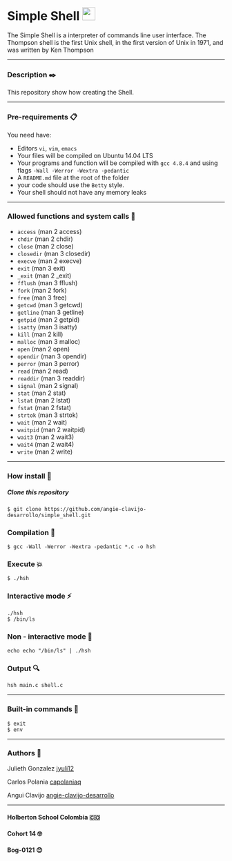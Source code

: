 # Simple Shell <img src="https://raw.githubusercontent.com/MartinHeinz/MartinHeinz/master/wave.gif" width="30px">
<p align= "center">

The Simple Shell is a interpreter of commands line user interface.
The Thompson shell is the first Unix shell, in the first version of Unix in 1971, and was written by Ken Thompson

<hr>

<p align= "center">

### Description ✒️

This repository show how creating the Shell.

<hr>
<p align= "center">

### Pre-requirements 📋
You need have:
* Editors `vi`, `vim`, `emacs`
* Your files will be compiled on Ubuntu 14.04 LTS
* Your programs and function will be compiled with `gcc 4.8.4` and using flags `-Wall -Werror -Wextra -pedantic`
* A `README.md` file at the root of the folder
* your code should use the `Betty` style.
* Your shell should not have any memory leaks


<hr>

<p align= "center">

###  Allowed functions and system calls 🔧

* `access`  (man 2 access)
* `chdir` (man 2 chdir)
* `close` (man 2 close)
* `closedir` (man 3 closedir)
* `execve` (man 2 execve)
* `exit` (man 3 exit)
* `_exit` (man 2 _exit)
* `fflush` (man 3 fflush)
* `fork` (man 2 fork)
* `free` (man 3 free)
* `getcwd` (man 3 getcwd)
* `getline` (man 3 getline)
* `getpid` (man 2 getpid)
* `isatty` (man 3 isatty)
* `kill` (man 2 kill)
* `malloc` (man 3 malloc)
* `open` (man 2 open)
* `opendir` (man 3 opendir)
* `perror` (man 3 perror)
* `read` (man 2 read)
* `readdir` (man 3 readdir)
* `signal` (man 2 signal)
* `stat` (man 2 stat)
* `lstat` (man 2 lstat)
* `fstat` (man 2 fstat)
* `strtok` (man 3 strtok)
* `wait` (man 2 wait)
* `waitpid` (man 2 waitpid)
* `wait3` (man 2 wait3)
* `wait4` (man 2 wait4)
* `write` (man 2 write)

<hr>

### How install 🚀

##### Clone this repository
```
$ git clone https://github.com/angie-clavijo-desarrollo/simple_shell.git
```

### Compilation 🚩
```
$ gcc -Wall -Werror -Wextra -pedantic *.c -o hsh
```
### Execute 💥
```
$ ./hsh
``` 

### Interactive mode ⚡️

```
./hsh
$ /bin/ls
```

### Non - interactive mode 🧐

```
echo echo "/bin/ls" | ./hsh
```

### Output 🔍️

```
hsh main.c shell.c
```
<hr>

### Built-in commands 📌

```
$ exit 
$ env
```

<hr>

### Authors 👷

Julieth Gonzalez
<a href=https://github.com/jyuly12>jyuli12</a>

Carlos Polania
<a href="https://github.com/capolaniaq">capolaniaq</a>

Angui Clavijo
<a href="https://github.com/angie-clavijo-desarrollo">angie-clavijo-desarrollo</a>






<p align= "center">

<hr>

#### Holberton School Colombia 🇨🇴
#### Cohort 14 🤓
#### Bog-0121 😊



